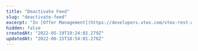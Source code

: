 ```yaml
---
title: "Deactivate Feed"
slug: "deactivate-feed"
excerpt: "In [Offer Management](https://developers.vtex.com/vtex-rest-api/docs/sent-offers-integration-guide-connectors), a feed is a list of information about seller's offers sent to a marketplace. After [creating a feed](https://developers.vtex.com/vtex-rest-api/reference/create-feed), it will be activated; and through this endpoint the seller can deactivate the feed. \n\nWhen a feed is deactivated, all data related to the marketplace is removed from Offer Management UI. That includes the channels, offers, interactions, and errors. \n\nDeactivating a feed does not mean deleting information, and the seller can restore the data by [activating the feed](https://developers.vtex.com/vtex-rest-api/reference/create-feed) again."
hidden: false
createdAt: "2022-05-19T19:24:02.279Z"
updatedAt: "2022-06-15T18:54:01.276Z"
---
```

